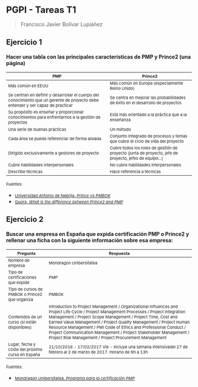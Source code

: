 <style>
  h1 {
    font-size: 24px !important;
  }

  h2 {
    font-size: 20px !important;
  }

  h3 {
    font-size: 14px !important;
  }

  h4 {
    font-size: 12px !important;
  }

  blockquote p {
    font-size: 14px !important;
  }

  p {
    font-size: 11px !important;
  }

  a {
    font-size: 11px !important;
  }

  th {
    font-size: 11px !important;
  }

  td {
    font-size: 11px !important;
  }
</style>

# PGPI - Tareas T1

> Francisco Javier Bolívar Lupiáñez

## Ejercicio 1

### Hacer una tabla con las principales características de PMP y Prince2 (una página)

| PMP | Prince2 |
| --- | --- |
| Más común en EEUU | Más común en Europa (especialmente Reino Unido) |
| Se centran en definir y desarrollar el cuerpo del conocimiento que un gerente de proyecto debe entender y ser capaz de practicar | Se centra en mejorar las probabilidades de éxito en el desarrollo de proyectos |
| Su propósito es enseñar y proporcionar conocimientos para enfrentarnos a la gestión de proyectos  | Está más orientado a la práctica que a la enseñanza |
| Una serie de buenas prácticas | Un método |
| Cada área se puede referenciar de forma aislada| Conjunto integrado de procesos y temas que cubre el ciclo de vida del proyecto |
| Dirigido exclusivamente a gestores de proyecto | Cubre todos los roles de gestión de proyecto (junta de proyecto, jefe de proyecto, jefes de equipo...)
| Cubre habilidades interpersonales | No cubre habilidades interpersonales |
| Describe técnicas | Hace referencia a técnicas |

Fuentes:
* [Universidad Antonio de Nebrija, *Prince vs PMBOK*](www.nebrija.es/~jmaestro/LS5168/PMBOKvsPRINCE2.pdf)
* [Quora, *What is the difference between Prince2 and PMP*](www.quora.com/What-is-the-difference-between-Prince2-and-PMP)

## Ejercicio 2

### Buscar una empresa en España que expida certificación PMP o Prince2 y rellenar una ficha con la siguiente información sobre esa empresa:

| Pregunta | Respuesta |
| --- | --- |
| Nombre de empresa | Mondragon Unibersitatea |
| Tipo de certificaciones que expide | PMP |
| Tipo de cursos de PMBOK o Prince2 que organiza | PMBOK |
| Contenidos de un curso (si están disponibles) | Introduction to Project Management / Organizational Influences and Project Life Cycle / Project Management Processes / Project Integration Management / Project Scope Management / Project Time, Cost and Earned Value Management / Project Quality Management / Project Human Resource Management / PMI Code of Ethics and Professional Conduct / Project Communication Management / Project Stakeholder Management / Project Risk Management / Project Procurement Management |
| Lugar, fecha y coste del próximo curso en España | 21/10/2016 - 17/02/2017 Vie - Incluye una semana intensivadel 27 de febrero al 2 de marzo de 2017. Horario de 9h a 13h |

Fuentes:
* [Mondragon Unibersitatea, *Programa para la certificación PMP*](www.mondragon.edu/cursos/es/tematica/direccion-gestion-proyectos/programa-para-la-certificacion-pmp-r)
